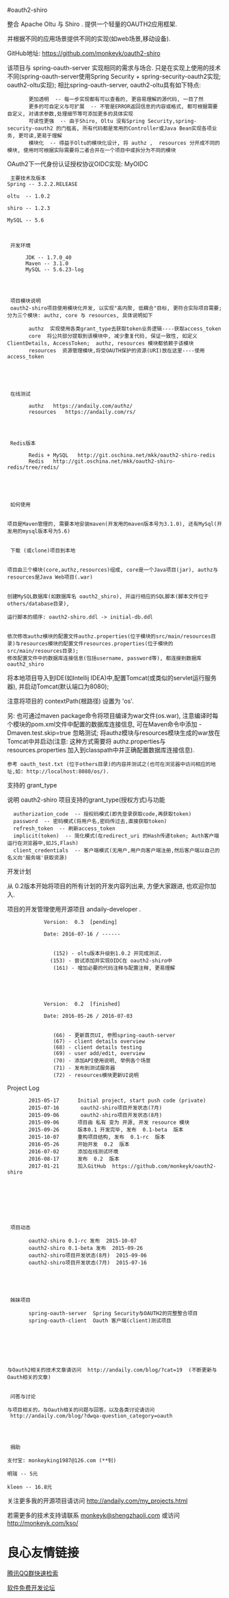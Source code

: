 #oauth2-shiro


整合 Apache Oltu  与  Shiro . 提供一个轻量的OAUTH2应用框架.

并根据不同的应用场景提供不同的实现(如web场景,移动设备).

GitHub地址:  https://github.com/monkeyk/oauth2-shiro 

该项目与 spring-oauth-server 实现相同的需求与场合.
只是在实现上使用的技术不同(spring-oauth-server使用Spring Security + spring-security-oauth2实现; oauth2-oltu实现);
相比spring-oauth-server, oauth2-oltu具有如下特点:

 
     
           更加透明  -- 每一步实现都有可以查看的, 更容易理解的源代码, 一目了然  
           更多的可自定义与可扩展  -- 不管是ERROR返回信息的内容或格式, 都可根据需要自定义, 对请求参数,处理细节等可添加更多的具体实现  
           可读性更强  -- 由于Shiro, Oltu 没有Spring Security,spring-security-oauth2 的门槛高, 所有代码都是常用的Controller或Java Bean实现各项业务, 更可读,更易于理解  
           模块化  -- 得益于Oltu的模块化设计, 将 authz ,  resources 分开成不同的模块, 使用时可根据实际需要将二者合并在一个项目中或拆分为不同的模块  
     
 

 
 OAuth2下一代身份认证授权协议OIDC实现:  MyOIDC  
 
 
     主要技术及版本 
    Spring -- 3.2.2.RELEASE
     
    oltu  -- 1.0.2
     
    shiro -- 1.2.3
     
    MySQL -- 5.6
 

 
     开发环境 
     
          JDK -- 1.7.0_40  
          Maven -- 3.1.0  
          MySQL -- 5.6.23-log  
     
 
 
 
     项目模块说明 
     oauth2-shiro项目使用模块化开发, 以实现"高内聚, 低耦合"目标, 更符合实际项目需要; 分为三个模块: authz, core 与 resources, 具体说明如下 
     
           authz  实现使用各类grant_type去获取token业务逻辑----获取access_token  
           core  将公共部分提取到该模块中, 减少重复代码, 保证一致性, 如定义ClientDetails, AccessToken;  authz, resources 模块都依赖于该模块  
           resources  资源管理模块,将受OAUTH保护的资源(URI)放在这里----使用access_token  
     
 


 
     在线测试 
     
           authz   https://andaily.com/authz/   
           resources   https://andaily.com/rs/   
     
 

 
     Redis版本 
     
           Redis + MySQL   http://git.oschina.net/mkk/oauth2-shiro-redis   
           Redis   http://git.oschina.net/mkk/oauth2-shiro-redis/tree/redis/   
     
 


 
     如何使用 
 
 
    项目是Maven管理的, 需要本地安装maven(开发用的maven版本号为3.1.0), 还有MySql(开发用的mysql版本号为5.6)
 
 
     下载 (或clone)项目到本地
 
 
    项目由三个模块(core,authz,resources)组成, core是一个Java项目(jar), authz与resources是Java Web项目(.war)
 
 
    创建MySQL数据库(如数据库名 oauth2_shiro), 并运行相应的SQL脚本(脚本文件位于others/database目录),
     
    运行脚本的顺序: oauth2-shiro.ddl -> initial-db.ddl
 
 
    依次修改authz模块的配置文件authz.properties(位于模块的src/main/resources目录)与resources模块的配置文件resources.properties(位于模块的src/main/resources目录);
    修改配置文件中的数据库连接信息(包括username, password等), 都连接到数据库oauth2_shiro
 
 
将本地项目导入到IDE(如Intellij IDEA)中,配置Tomcat(或类似的servlet运行服务器), 并启动Tomcat(默认端口为8080);
 
注意将项目的 contextPath(根路径) 设置为 'os'.
 
   另: 也可通过maven package命令将项目编译为war文件(os.war), 注意编译时每个模块的pom.xml文件中配置的数据库连接信息, 可在Maven命令中添加 -Dmaven.test.skip=true 忽略测试;
         将authz模块与resources模块生成的war放在Tomcat中并启动(注意: 这种方式需要将 authz.properties与resources.properties 加入到classpath中并正确配置数据库连接信息).
 
 
    参考 oauth_test.txt (位于others目录)的内容并测试之(也可在浏览器中访问相应的地址,如: http://localhost:8080/os/).
 
 
 



 
 支持的 grant_type 
 
说明 oauth2-shiro 项目支持的grant_type(授权方式)与功能
 
      authorization_code  -- 授权码模式(即先登录获取code,再获取token) 
      password  -- 密码模式(将用户名,密码传过去,直接获取token) 
      refresh_token  -- 刷新access_token 
      implicit(token)  -- 简化模式(在redirect_uri 的Hash传递token; Auth客户端运行在浏览器中,如JS,Flash) 
      client_credentials  -- 客户端模式(无用户,用户向客户端注册,然后客户端以自己的名义向'服务端'获取资源) 
 



 
 开发计划 
 
从 0.2版本开始将项目的所有计划的开发内容列出来, 方便大家跟进, 也欢迎你加入.
 
项目的开发管理使用开源项目  andaily-developer .
 
 
        
             
                Version:  0.3  [pending]
                 
                Date: 2016-07-16 / ------
             
             
                   (152) - oltu版本升级到1.0.2 并完成测试.   
                  (153) - 尝试添加并实现OIDC在 oauth2-shiro中  
                   (161) - 增加必要的代码注释与配置注释, 更易理解   
             
             
        
        
             
                Version:  0.2  [finished]
                 
                Date: 2016-05-26 / 2016-07-03
             
             
                   (66) - 更新首页UI, 参照spring-oauth-server   
                   (67) - client details overview   
                   (68) - client details testing   
                   (69) - user add/edit, overview   
                   (70) - 添加API使用说明, 举例各个场景    
                   (71) - 发布到测试服务器    
                   (72) - resources模块更新UI说明    
             
             
        
 


 
 Project Log 
 
     
           2015-05-17      Initial project, start push code (private)  
           2015-07-16       oauth2-shiro项目开发状态(7月)   
           2015-09-06       oauth2-shiro项目开发状态(8月)   
           2015-09-06      项目由 私有 变为 开源, 开发 resource 模块  
           2015-09-26      版本0.1 开发完毕, 发布  0.1-beta  版本  
           2015-10-07      重构项目结构, 发布  0.1-rc  版本  
           2016-05-26      开始开发  0.2  版本  
           2016-07-02      添加在线测试环境  
           2016-08-17      发布  0.2  版本  
           2017-01-21      加入GitHub  https://github.com/monkeyk/oauth2-shiro   
     
 



 

 
     项目动态 
     
           oauth2-shiro 0.1-rc 发布  2015-10-07  
           oauth2-shiro 0.1-beta 发布  2015-09-26  
           oauth2-shiro项目开发状态(8月)  2015-09-06  
           oauth2-shiro项目开发状态(7月)  2015-07-16  
     
 

 
 
     姊妹项目 
     
           spring-oauth-server  Spring Security与OAUTH2的完整整合项目  
           spring-oauth-client  Oauth 客户端(client)测试项目  
     
 



 
 
    与Oauth2相关的技术文章请访问  http://andaily.com/blog/?cat=19  (不断更新与Oauth相关的文章)
 
 
     问答与讨论 
     
    与项目相关的，与Oauth相关的问题与回答，以及各类讨论请访问 
     http://andaily.com/blog/?dwqa-question_category=oauth 
 

 
 
     捐助 
     
    支付宝: monkeyking1987@126.com (**钊)
     
    明瑞 -- 5元
     
    kleen -- 16.8元
 

 
 
 关注更多我的开源项目请访问  http://andaily.com/my_projects.html 
 
 
 若需更多的技术支持请联系  monkeyk@shengzhaoli.com 
 或访问  http://monkeyk.com/kso/ 
 
 
     
 

 # 良心友情链接

[腾讯QQ群快速检索](http://u.720life.cn/s/8cf73f7c)

[软件免费开发论坛](http://u.720life.cn/s/bbb01dc0)